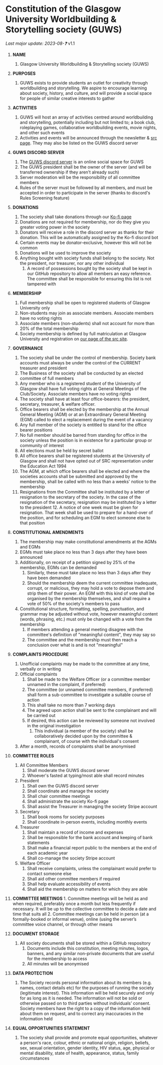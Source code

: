 # Constitution of the Glasgow University Worldbuilding & Storytelling society (GUWS)
*Last major update: 2023-08-❓* v1.1

1.	**NAME**
	1.	Glasgow University Worldbuilding & Storytelling society (GUWS)

2.	**PURPOSES**
	1.	GUWS exists to provide students an outlet for creativity through worldbuilding and storytelling. We aspire to encourage learning about society, history, and culture, and will provide a social space for people of similar creative interests to gather

3.	**ACTIVITIES**
	1.	GUWS will host an array of activities centred around worldbuilding and storytelling, potentially including but not limited to; a book club, roleplaying games, collaborative worldbuilding events, movie nights, and other such events
	2.	Activities and events will be announced through the newsletter & [src page](https://www.glasgowunisrc.org/organisation/guws/). They may also be listed on the GUWS discord server

4.	**GUWS DISCORD SERVER**
	1.	The [GUWS discord server](https://discord.gg/BmGFA3KksK) is an online social space for GUWS
	2.	The GUWS president shall be the owner of the server (and will be transferred ownership if they aren’t already such)
	3.	Server moderation will be the responsibility of all committee members
	4.	Rules of the server must be followed by all members, and must be accepted in order to participate in the server (thanks to discord's Rules Screening feature)

5.	**DONATIONS**
	1.	The society shall take donations through our [Ko-fi page](https://ko-fi.com/guws0)
	2.	Donations are not required for membership, nor do they give you greater voting power in the society
	3.	Donators will receive a role in the discord server as thanks for their donation. This will be automatically assigned by the Ko-fi discord bot
	4.	Certain events may be donator-exclusive, however this will not be common
	5.	Donations will be used to improve the society
	6.	Anything bought with society funds shall belong to the society. Not the president, nor treasurer, nor any other individual
		1.	A record of possessions bought by the society shall be kept in our GitHub repository to allow all members an easy reference. The committee shall be responsible for ensuring this list is not tampered with

6.	**MEMBERSHIP**
	1.	Full membership shall be open to registered students of Glasgow University only
	2.	Non-students may join as associate members. Associate members have no voting rights
	3.	Associate members (non-students) shall not account for more than 20% of the total membership
	4.	Society membership is defined by full matriculation at Glasgow University and registration on [our page of the src site](https://www.glasgowunisrc.org/organisation/guws).

7.	**GOVERNANCE**
	1.	The society shall be under the control of membership. Society bank accounts must always be under the control of the CURRENT treasurer and president
	2.	The Business of the society shall be conducted by an elected committee of full members
	3.	Any member who is a registered student of the University of Glasgow shall have full voting rights at General Meetings of the Club/Society. Associate members have no voting rights
	4.	The society shall have at least four office-bearers: the president, secretary, treasurer, & welfare officer.
	5.	Office bearers shall be elected by the membership at the Annual General Meeting (AGM) or at an Extraordinary General Meeting (EGM) called to elect a replacement during the event of a vacancy
	6.	Any full member of the society is entitled to stand for the office bearer positions
	7.	No full member should be barred from standing for office in the society unless the position is in existence for a particular group or community of interest
	8.	All elections must be held by secret ballot
	9.	All office bearers shall be registered students at the University of Glasgow and shall not have opted out of SRC representation under the Education Act 1994
	10.	The AGM, at which office bearers shall be elected and where the societies accounts shall be submitted and approved by the membership, shall be called with no less than a weeks' notice to the membership
	11.	Resignations from the Committee shall be instituted by a letter of resignation to the secretary of the society. In the case of the resignation of the secretary, resignation may be instituted by a letter to the president
        12.	A notice of one week must be given for resignation. That week shall be used to prepare for a hand-over of the position, and for scheduling an EGM to elect someone else to that position

8.	**CONSTITUTIONAL AMENDMENTS**
	1.	The membership may make constitutional amendments at the AGMs and EGMs
	2.	EGMs must take place no less than 3 days after they have been announced
	3.	Additionally, on receipt of a petition signed by 25% of the membership, EGMs can be demanded
		1.	Similarly, these must take place no less than 3 days after they have been demanded
		2.	Should the membership deem the current committee inadequate, corrupt, or malicious, they may hold a vote to depose them and strip them of their power. An EGM with this kind of vote shall be organised by the membership themselves, and shall require a vote of 50% of the society's members to pass
	4.	Constitutional structure, formatting, spelling, punctuation, and grammar may be adjusted without vote, however meaningful content (words, phrasing, etc.) must only be changed with a vote from the membership
		1.	If members attending a general meeting disagree with the committee's definition of "meaningful content", they may say so
		2.	The committee and the membership must then reach a conclusion over what is and is not "meaningful"

9.	**COMPLAINTS PROCEDURE**
	1.	Unofficial complaints may be made to the committee at any time, verbally or in writing
	2.	Official complaints
		1.	Shall be made to the Welfare Officer (or a committee member unnamed in the complaint, if preferred)
		2.	The committee (or unnamed committee members, if preferred) shall form a sub-committee to investigate a suitable course of action
		3.	This shall take no more than 7 working days
		4.	The agreed upon action shall be sent to the complainant and will be carried out
		5.	If desired, this action can be reviewed by someone not involved in the original investigation
			1.	This individual (a member of the society) shall be collaboratively decided upon by the committee & complainant, of course with the individual's consent
	3.	After a month, records of complaints shall be anonymised

10.	**COMMITTEE ROLES** 
	1.	All Committee Members
		1.	Shall moderate the GUWS discord server
		2.	Whoever's fasted at typing/most able shall record minutes
	2.	President
		1.	Shall own the GUWS discord server
		2.	Shall coordinate and manage the society
		3.	Shall chair committee meetings
		4.	Shall administrate the society Ko-fi page 
		5.	Shall assist the Treasurer in managing the society Stripe account
	3.	Secretary
		1.	Shall book rooms for society purposes
		2.	Shall coordinate in-person events, including monthly events
	4.	Treasurer
		1.	Shall maintain a record of income and expenses
		3.	Shall be responsible for the bank account and keeping of bank statements
		4.	Shall make a financial report public to the members at the end of each academic year
		5.	Shall co-manage the society Stripe account
	5.	Welfare Officer
		1.	Shall receive complaints, unless the complainant would prefer to contact someone else
		2.	Shall aid other committee members if required
		3.	Shall help evaluate accessibility of events
		4.	Shall aid the membership on matters for which they are able

11.	 **COMMITTEE MEETINGS**
	1.	Committee meetings will be held as and when required, preferably once a month but less frequently if necessary. It will be up to the collective committee to decide a date and time that suits all
	2.	Committee meetings can be held in person (at a formally-booked or informal venue), online (using the server’s committee voice channel, or through other means

12.	**DOCUMENT STORAGE**
	1.	All society documents shall be stored within a GitHub respository
		1.	Documents include this constitution, meeting minutes, logos, banners, and any similar non-private documents that are useful for the membership to access
		2.	All minutes will be anonymised

13.	**DATA PROTECTION**
	1.	The Society records personal information about its members (e.g. names, contact details etc) for the purposes of running the society (legitimate interest). This information will be held securely and only for as long as it is needed. The information will not be sold or otherwise passed on to third parties without individuals’ consent. Society members have the right to a copy of the information held about them on request, and to correct any inaccuracies in the information held

14.	**EQUAL OPPORTUNITIES STATEMENT**
	1.	The society shall provide and promote equal opportunities, whatever a person's race, colour, ethnic or national origin, religion, beliefs, sex, sexual orientation, gender identity, HIV status, age, physical or mental disability, state of health, appearance, status, family circumstances
